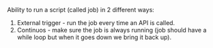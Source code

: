 Ability to run a script (called job) in 2 different ways:

1. External trigger - run the job every time an API is called.
2. Continuos - make sure the job is always running (job should have a while loop but when it goes down we bring it back up).
